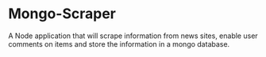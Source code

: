 # Mongo-Scraper
A Node application that will scrape information from news sites, enable user comments on items and store the information in a mongo database.
